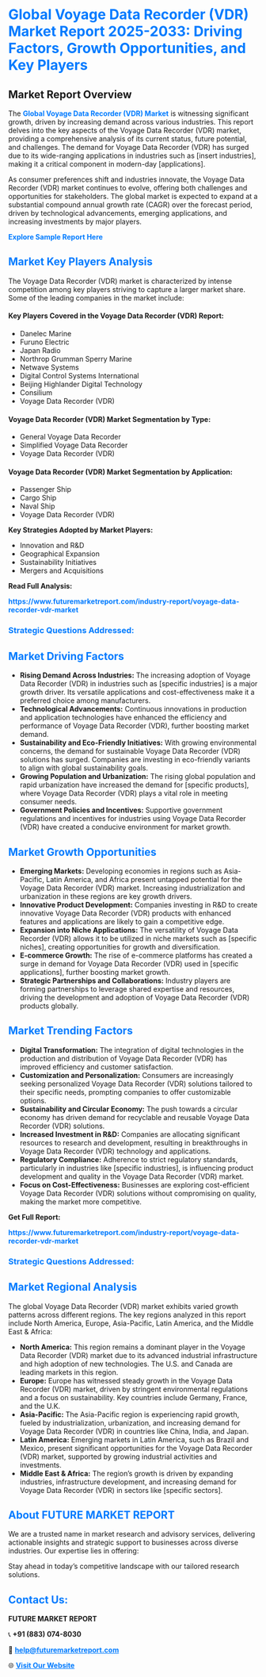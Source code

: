 <h1 style="color: #007BFF;">Global Voyage Data Recorder (VDR) Market Report 2025-2033: Driving Factors, Growth Opportunities, and Key Players</h1>

<section id="overview">
<h2>Market Report Overview</h2>
<p>The <a href="https://www.futuremarketreport.com/industry-report/voyage-data-recorder-vdr-market" style="color: #007BFF; text-decoration: none;"><strong>Global Voyage Data Recorder (VDR) Market</strong></a> is witnessing significant growth, driven by increasing demand across various industries. This report delves into the key aspects of the Voyage Data Recorder (VDR) market, providing a comprehensive analysis of its current status, future potential, and challenges. The demand for Voyage Data Recorder (VDR) has surged due to its wide-ranging applications in industries such as [insert industries], making it a critical component in modern-day [applications].</p>
<p>As consumer preferences shift and industries innovate, the Voyage Data Recorder (VDR) market continues to evolve, offering both challenges and opportunities for stakeholders. The global market is expected to expand at a substantial compound annual growth rate (CAGR) over the forecast period, driven by technological advancements, emerging applications, and increasing investments by major players.</p>
</section>

<section id="overview">
<p><a href="https://www.futuremarketreport.com/request-sample/reportId=105503" style="color: #007BFF; text-decoration: none;"><strong>Explore Sample Report Here</strong></a></p>
</section>

<section id="key-players">
<h2 style="color: #007BFF;">Market Key Players Analysis</h2>
<p>The Voyage Data Recorder (VDR) market is characterized by intense competition among key players striving to capture a larger market share. Some of the leading companies in the market include:</p>
<h4>Key Players Covered in the Voyage Data Recorder (VDR) Report:</h4>
<ul><li>Danelec Marine</li><li>Furuno Electric</li><li>Japan Radio</li><li>Northrop Grumman Sperry Marine</li><li>Netwave Systems</li><li>Digital Control Systems International</li><li>Beijing Highlander Digital Technology</li><li>Consilium</li><li>Voyage Data Recorder (VDR)</li></ul>
<h4>Voyage Data Recorder (VDR) Market Segmentation by Type:</h4>
<ul><li>General Voyage Data Recorder</li><li>Simplified Voyage Data Recorder</li><li>Voyage Data Recorder (VDR)</li></ul>

<h4>Voyage Data Recorder (VDR) Market Segmentation by Application:</h4>
<ul><li>Passenger Ship</li><li>Cargo Ship</li><li>Naval Ship</li><li>Voyage Data Recorder (VDR)</li></ul>
<p><strong>Key Strategies Adopted by Market Players:</strong></p>
<ul>
<li>Innovation and R&D</li>
<li>Geographical Expansion</li>
<li>Sustainability Initiatives</li>
<li>Mergers and Acquisitions</li>
</ul>
</section>

<section>
<p><strong>Read Full Analysis: </strong></p><a href="https://www.futuremarketreport.com/industry-report/voyage-data-recorder-vdr-market" style="color: #007BFF; text-decoration: none;"><strong>https://www.futuremarketreport.com/industry-report/voyage-data-recorder-vdr-market</strong></a>
<h3 style="color: #007BFF;">Strategic Questions Addressed:</h3>
</section>

<section id="driving-factors">
<h2 style="color: #007BFF;">Market Driving Factors</h2>
<ul>
<li><strong>Rising Demand Across Industries:</strong> The increasing adoption of Voyage Data Recorder (VDR) in industries such as [specific industries] is a major growth driver. Its versatile applications and cost-effectiveness make it a preferred choice among manufacturers.</li>
<li><strong>Technological Advancements:</strong> Continuous innovations in production and application technologies have enhanced the efficiency and performance of Voyage Data Recorder (VDR), further boosting market demand.</li>
<li><strong>Sustainability and Eco-Friendly Initiatives:</strong> With growing environmental concerns, the demand for sustainable Voyage Data Recorder (VDR) solutions has surged. Companies are investing in eco-friendly variants to align with global sustainability goals.</li>
<li><strong>Growing Population and Urbanization:</strong> The rising global population and rapid urbanization have increased the demand for [specific products], where Voyage Data Recorder (VDR) plays a vital role in meeting consumer needs.</li>
<li><strong>Government Policies and Incentives:</strong> Supportive government regulations and incentives for industries using Voyage Data Recorder (VDR) have created a conducive environment for market growth.</li>
</ul>
</section>

<section id="growth-opportunities">
<h2 style="color: #007BFF;">Market Growth Opportunities</h2>
<ul>
<li><strong>Emerging Markets:</strong> Developing economies in regions such as Asia-Pacific, Latin America, and Africa present untapped potential for the Voyage Data Recorder (VDR) market. Increasing industrialization and urbanization in these regions are key growth drivers.</li>
<li><strong>Innovative Product Development:</strong> Companies investing in R&D to create innovative Voyage Data Recorder (VDR) products with enhanced features and applications are likely to gain a competitive edge.</li>
<li><strong>Expansion into Niche Applications:</strong> The versatility of Voyage Data Recorder (VDR) allows it to be utilized in niche markets such as [specific niches], creating opportunities for growth and diversification.</li>
<li><strong>E-commerce Growth:</strong> The rise of e-commerce platforms has created a surge in demand for Voyage Data Recorder (VDR) used in [specific applications], further boosting market growth.</li>
<li><strong>Strategic Partnerships and Collaborations:</strong> Industry players are forming partnerships to leverage shared expertise and resources, driving the development and adoption of Voyage Data Recorder (VDR) products globally.</li>
</ul>
</section>

<section id="trending-factors">
<h2 style="color: #007BFF;">Market Trending Factors</h2>
<ul>
<li><strong>Digital Transformation:</strong> The integration of digital technologies in the production and distribution of Voyage Data Recorder (VDR) has improved efficiency and customer satisfaction.</li>
<li><strong>Customization and Personalization:</strong> Consumers are increasingly seeking personalized Voyage Data Recorder (VDR) solutions tailored to their specific needs, prompting companies to offer customizable options.</li>
<li><strong>Sustainability and Circular Economy:</strong> The push towards a circular economy has driven demand for recyclable and reusable Voyage Data Recorder (VDR) solutions.</li>
<li><strong>Increased Investment in R&D:</strong> Companies are allocating significant resources to research and development, resulting in breakthroughs in Voyage Data Recorder (VDR) technology and applications.</li>
<li><strong>Regulatory Compliance:</strong> Adherence to strict regulatory standards, particularly in industries like [specific industries], is influencing product development and quality in the Voyage Data Recorder (VDR) market.</li>
<li><strong>Focus on Cost-Effectiveness:</strong> Businesses are exploring cost-efficient Voyage Data Recorder (VDR) solutions without compromising on quality, making the market more competitive.</li>
</ul>
</section>

<section>
<p><strong>Get Full Report: </strong></p><a href="https://www.futuremarketreport.com/industry-report/voyage-data-recorder-vdr-market" style="color: #007BFF; text-decoration: none;"><strong>https://www.futuremarketreport.com/industry-report/voyage-data-recorder-vdr-market</strong></a>
<h3 style="color: #007BFF;">Strategic Questions Addressed:</h3>
</section>


<section id="regional-analysis">
<h2 style="color: #007BFF;">Market Regional Analysis</h2>
<p>The global Voyage Data Recorder (VDR) market exhibits varied growth patterns across different regions. The key regions analyzed in this report include North America, Europe, Asia-Pacific, Latin America, and the Middle East & Africa:</p>
<ul>
<li><strong>North America:</strong> This region remains a dominant player in the Voyage Data Recorder (VDR) market due to its advanced industrial infrastructure and high adoption of new technologies. The U.S. and Canada are leading markets in this region.</li>
<li><strong>Europe:</strong> Europe has witnessed steady growth in the Voyage Data Recorder (VDR) market, driven by stringent environmental regulations and a focus on sustainability. Key countries include Germany, France, and the U.K.</li>
<li><strong>Asia-Pacific:</strong> The Asia-Pacific region is experiencing rapid growth, fueled by industrialization, urbanization, and increasing demand for Voyage Data Recorder (VDR) in countries like China, India, and Japan.</li>
<li><strong>Latin America:</strong> Emerging markets in Latin America, such as Brazil and Mexico, present significant opportunities for the Voyage Data Recorder (VDR) market, supported by growing industrial activities and investments.</li>
<li><strong>Middle East & Africa:</strong> The region’s growth is driven by expanding industries, infrastructure development, and increasing demand for Voyage Data Recorder (VDR) in sectors like [specific sectors].</li>
</ul>
</section>

<footer>
<h2 style="color: #007BFF;">About FUTURE MARKET REPORT</h2>
<p>We are a trusted name in market research and advisory services, delivering actionable insights and strategic support to businesses across diverse industries. Our expertise lies in offering:</p>

<p>Stay ahead in today’s competitive landscape with our tailored research solutions.</p>

<h2 style="color: #007BFF;">Contact Us:</h2>
<p><strong>FUTURE MARKET REPORT</strong></p>
<p>📞 <strong>+91 (883) 074-8030</strong></p>
<p>📧 <strong><a href="mailto:help@futuremarketreport.com" style="color: #007BFF;">help@futuremarketreport.com</a></strong></p>
<p>🌐 <strong><a href="https://www.futuremarketreport.com/" style="color: #007BFF;">Visit Our Website</a></strong></p>
</footer>